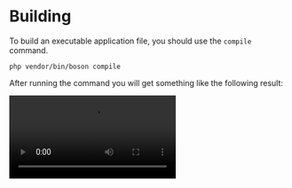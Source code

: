 # Building

<show-structure for="chapter" depth="2"/>

To build an executable application file, you should use the `compile` command.

```shell
php vendor/bin/boson compile
```

After running the command you will get something like the following result:

<video src="compilation.mp4" preview-src="compilation.png" />

This command will compile your application into single executable file.
This is enough to distribute the application. NO dependencies (`php`, `node`,
`electron`, etc.) are required anymore. Everything you need will already be
included inside and ready to work!

## Cross-compilation

The following platforms and architectures are available 
for building the application:

- `Windows`
  - `amd64` (`x86_64`)
- `Linux`
  - `amd64` (`x86_64`)
  - `aarch64` (`arm64`)
- `macOS`
  - `amd64` (`x86_64`)
  - `aarch64` (`arm64`)

<note>
The same applies to `boson-php/runtime`. At the moment, only 
these platforms are supported, even if you distribute the application 
as source code, without building.
</note>